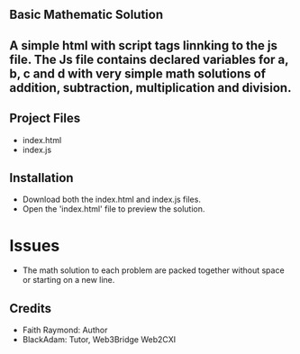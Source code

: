 ## Basic Mathematic Solution
A simple html with script tags linnking to the js file. The Js file contains declared variables for a, b, c and d with very simple math solutions of addition, subtraction, multiplication and division.
---
## Project Files
- index.html
- index.js

## Installation
- Download both the index.html and index.js files.
- Open the 'index.html' file to preview the solution.


# Issues
- The math solution to each problem are packed together without space or starting on a new line.


## Credits
- Faith Raymond: Author
- BlackAdam: Tutor, Web3Bridge Web2CXI
